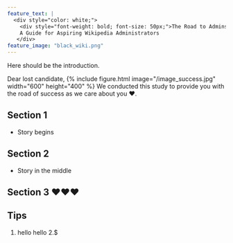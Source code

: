 ```yaml
---
feature_text: |
  <div style="color: white;">
    <div style="font-weight: bold; font-size: 50px;">The Road to Adminship</div>
    A Guide for Aspiring Wikipedia Administrators
   </div>
feature_image: "black_wiki.png"
---
```


Here should be the introduction. 

Dear lost candidate, 
{% include figure.html image="/image_success.jpg" width="600" height="400" %}
We conducted this study to provide you with the road of success as we care about you ❤️. 

## Section 1 

- Story begins 



## Section 2 

- Story in the middle 

## Section 3 ❤️❤️❤️


## Tips

1. hello hello
2.$ 
